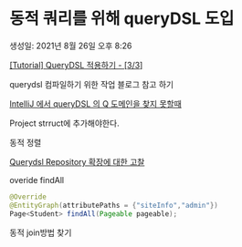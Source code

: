 # 동적 쿼리를 위해 queryDSL 도입

생성일: 2021년 8월 26일 오후 8:26

[[Tutorial] QueryDSL 적용하기 - [3/3]](https://megazonedsg.github.io/tutorial-querydsl/)

querydsl 컴파일하기 위한 작업 블로그 참고 하기

[IntelliJ 에서 queryDSL 의 Q 도메인을 찾지 못할때](https://blusky10.tistory.com/275)

Project strruct에 추가해야한다.

동적 정렬

[Querydsl Repository 확장에 대한 고찰](https://velog.io/@shining_dr/Querydsl-Repository-expansion)

overide findAll

```java
@Override
@EntityGraph(attributePaths = {"siteInfo","admin"})
Page<Student> findAll(Pageable pageable); 
```

동적 join방법 찾기